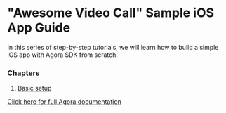 # "Awesome Video Call" Sample iOS App Guide

In this series of step-by-step tutorials, we will learn how to build a simple iOS app with Agora SDK from scratch.

### Chapters
1. [Basic setup](1-basic-set-up/README.md)

[Click here for full Agora documentation](https://docs.agora.io/en/video-calling/overview/product-overview?platform=ios)